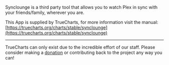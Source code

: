 Synclounge is a third party tool that allows you to watch Plex in sync with your friends/family, wherever you are.

This App is supplied by TrueCharts, for more information visit the manual: [https://truecharts.org/charts/stable/synclounge](https://truecharts.org/charts/stable/synclounge)

---

TrueCharts can only exist due to the incredible effort of our staff.
Please consider making a [donation](https://truecharts.org/about/sponsor) or contributing back to the project any way you can!
